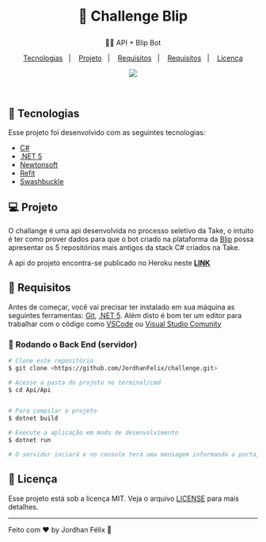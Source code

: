 <h1 align="center">
    <p>🔗 Challenge Blip</p>
</h1>
<p align="center"> 🐱‍🏍 API + Blip Bot</p>

<p align="center">
  <a href="#-tecnologias">Tecnologias</a>&nbsp;&nbsp;&nbsp;|&nbsp;&nbsp;&nbsp;
  <a href="#-projeto">Projeto</a>&nbsp;&nbsp;&nbsp;|&nbsp;&nbsp;&nbsp;
  <a href="#-requisitos">Requisitos</a>&nbsp;&nbsp;&nbsp;|&nbsp;&nbsp;&nbsp;
  <a href="#-requisitos">Requisitos</a>&nbsp;&nbsp;&nbsp;|&nbsp;&nbsp;&nbsp;
  <a href="#memo-licença">Licença</a>
</p>

<p align="center">
<a href="https://opensource.org/licenses/MIT">
<img align="center" src="https://img.shields.io/npm/l/express">
</a>
</p>

<br>

## 🚀 Tecnologias

Esse projeto foi desenvolvido com as seguintes tecnologias:

- [C#](https://docs.microsoft.com/pt-br/dotnet/csharp/)
- [.NET 5](https://docs.microsoft.com/pt-br/dotnet/)
- [Newtonsoft](https://www.nuget.org/packages/Newtonsoft.Json/)
- [Refit](https://www.nuget.org/packages/refit/6.0.8)
- [Swashbuckle](https://www.nuget.org/packages/Swashbuckle.AspNetCore/)

## 💻 Projeto

O challange é uma api desenvolvida no processo seletivo da Take, o intuito é ter como prover dados para que o bot criado na plataforma da [Blip](https://account.blip.ai/) possa apresentar os 5 repositórios mais antigos da stack C# criados na Take.

A api do projeto encontra-se publicado no Heroku neste <b><a href="https://challenge-take-api.herokuapp.com/api/v1/challenge">LINK</a></b> 

## 🔖 Requisitos

Antes de começar, você vai precisar ter instalado em sua máquina as seguintes ferramentas:
[Git](https://git-scm.com), [.NET 5](https://dotnet.microsoft.com/download/dotnet/5.0). 
Além disto é bom ter um editor para trabalhar com o código como [VSCode](https://code.visualstudio.com/) ou [Visual Studio Comunity](https://visualstudio.microsoft.com/pt-br/vs/community/)

### 🎲 Rodando o Back End (servidor)

```bash
# Clone este repositório
$ git clone <https://github.com/JordhanFelix/challenge.git>

# Acesse a pasta do projeto no terminal/cmd
$ cd Api/Api


# Para compilar o projeto
$ dotnet build

# Execute a aplicação em modo de desenvolvimento
$ dotnet run

# O servidor inciará e no console terá uma mensagem informando a porta, EX: Now listening on: http://localhost:5000
```

## :memo: Licença

Esse projeto está sob a licença MIT. Veja o arquivo [LICENSE](LICENSE.md) para mais detalhes.

---

Feito com ♥ by Jordhan Félix :wave:
